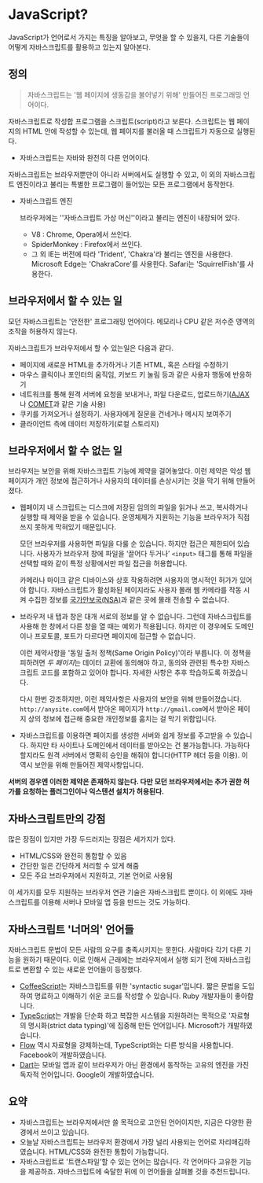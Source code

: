 # JavaScript?

JavaScript가 언어로서 가지는 특징을 알아보고, 무엇을 할 수 있을지, 다른 기술들이 어떻게 자바스크립트를 활용하고 있는지 알아본다.

## 정의

> 자바스크립트는 '웹 페이지에 생동감을 불어넣기 위해' 만들어진 프로그래밍 언어이다.

자바스크립트로 작성합 프로그램을 스크립트(script)라고 보른다. 스크립트는 웹 페이지의 HTML 안에 작성할 수 있는데, 웹 페이지를 불러올 때 스크립트가 자동으로 실행된다.

* 자바스크립트는 자바와 완전히 다른 언어이다.

자바스크립트는 브라우저뿐만이 아니라 서버에서도 실행할 수 있고, 이 외의 자바스크립트 엔진이라고 불리는 특별한 프로그램이 들어있는 모든 프로그램에서 동작한다.

* 자바스크립트 엔진

  브라우저에는 ''자바스크립트 가상 머신''이라고 불리는 엔진이 내장되어 있다.

  * V8
    : Chrome, Opera에서 쓰인다.
  * SpiderMonkey
    : Firefox에서 쓰인다.
  * 그 외
    IE는 버전에 따라 'Trident', 'Chakra'라 불리는 엔진을 사용한다.
    Microsoft Edge는 'ChakraCore'를 사용한다.
    Safari는 'SquirrelFish'를 사용한다.

## 브라우저에서 할 수 있는 일

모던 자바스크립트는 '안전한' 프로그래밍 언어이다. 메모리나 CPU 같은 저수준 영역의 조작을 허용하지 않는다.

자바스크립트가 브라우저에서 할 수 있는일은 다음과 같다.

* 페이지에 새로운 HTML을 추가하거나 기존 HTML, 혹은 스타일 수정하기
* 마우스 클릭이나 포인터의 움직임, 키보드 키 눌림 등과 같은 사용자 행동에 반응하기
* 네트워크를 통해 원격 서버에 요청을 보내거나, 파일 다운로드, 업로드하기([AJAX](https://en.wikipedia.org/wiki/Ajax_(programming))나 [COMET](https://en.wikipedia.org/wiki/Comet_(programming))과 같은 기술 사용)
* 쿠키를 가져오거나 설정하기. 사용자에게 질문을 건네거나 메시지 보여주기
* 클라이언트 측에 데이터 저장하기(로컬 스토리지)

## 브라우저에서 할 수 없는 일

브라우저는 보안을 위해 자바스크립트 기능에 제약을 걸어놓았다. 이런 제약은 악성 웹 페이지가 개인 정보에 접근하거나 사용자의 데이터를 손상시키는 것을 막기 위해 만들어졌다.

* 웹페이지 내 스크립트는 디스크에 저장된 임의의 파일을 읽거나 쓰고, 복사하거나 실행할 때 제약을 받을 수 있습니다. 운영체제가 지원하는 기능을 브라우저가 직접 쓰지 못하게 막혀있기 때문입니다.

  모던 브라우저를 사용하면 파일을 다룰 순 있습니다. 하지만 접근은 제한되어 있습니다. 사용자가 브라우저 창에 파일을 ‘끌어다 두거나’ `<input>` 태그를 통해 파일을 선택할 때와 같이 특정 상황에서만 파일 접근을 허용합니다.

  카메라나 마이크 같은 디바이스와 상호 작용하려면 사용자의 명시적인 허가가 있어야 합니다. 자바스크립트가 활성화된 페이지라도 사용자 몰래 웹 카메라를 작동 시켜 수집한 정보를 [국가안보국(NSA)](https://en.wikipedia.org/wiki/National_Security_Agency)과 같은 곳에 몰래 전송할 수 없습니다.

* 브라우저 내 탭과 창은 대개 서로의 정보를 알 수 없습니다. 그런데 자바스크립트를 사용해 한 창에서 다른 창을 열 때는 예외가 적용됩니다. 하지만 이 경우에도 도메인이나 프로토콜, 포트가 다르다면 페이지에 접근할 수 없습니다.

  이런 제약사항을 '동일 출처 정책(Same Origin Policy)'이라 부릅니다. 이 정책을 피하려면 *두 페이지*는 데이터 교환에 동의해야 하고, 동의와 관련된 특수한 자바스크립트 코드를 포함하고 있어야 합니다. 자세한 사항은 추후 학습하도록 하겠습니다.

  다시 한번 강조하지만, 이런 제약사항은 사용자의 보안을 위해 만들어졌습니다. `http://anysite.com`에서 받아온 페이지가 `http://gmail.com`에서 받아온 페이지 상의 정보에 접근해 중요한 개인정보를 훔치는 걸 막기 위함입니다.

* 자바스크립트를 이용하면 페이지를 생성한 서버와 쉽게 정보를 주고받을 수 있습니다. 하지만 타 사이트나 도메인에서 데이터를 받아오는 건 불가능합니다. 가능하다 할지라도 원격 서버에서 명확히 승인을 해줘야 합니다(HTTP 헤더 등을 이용). 이 역시 보안을 위해 만들어진 제약사항입니다.

**서버의 경우엔 이러한 제약은 존재하지 않는다. 다만 모던 브라우저에서는 추가 권한 허가를 요청하는 플러그인이나 익스텐션 설치가 허용된다.**

## 자바스크립트만의 강점

많은 장점이 있지만 가장 두드러지는 장점은 세가지가 있다.

- HTML/CSS와 완전히 통합할 수 있음
- 간단한 일은 간단하게 처리할 수 있게 해줌
- 모든 주요 브라우저에서 지원하고, 기본 언어로 사용됨

이 세가지를 모두 지원하는 브라우저 연관 기술은 자바스크립트 뿐이다.
이 외에도 자바스크립트를 이용해 서버나 모바일 앱 등을 만드는 것도 가능하다.

## 자바스크립트 '너머의' 언어들

자바스크립트 문법이 모든 사람의 요구를 충족시키지는 못한다. 사람마다 각기 다른 기능을 원하기 때문이다.
이로 인해서 근래에는 브라우저에서 실행 되기 전에 자바스크립트로 변환할 수 있는 새로운 언어들이 등장했다.

- [CoffeeScript](http://coffeescript.org/)는 자바스크립트를 위한 'syntactic sugar’입니다. 짧은 문법을 도입하여 명료하고 이해하기 쉬운 코드를 작성할 수 있습니다. Ruby 개발자들이 좋아합니다.
- [TypeScript](http://www.typescriptlang.org/)는 개발을 단순화 하고 복잡한 시스템을 지원하려는 목적으로 '자료형의 명시화(strict data typing)'에 집중해 만든 언어입니다. Microsoft가 개발하였습니다.
- [Flow](http://flow.org/) 역시 자료형을 강제하는데, TypeScript와는 다른 방식을 사용합니다. Facebook이 개발하였습니다.
- [Dart](https://www.dartlang.org/)는 모바일 앱과 같이 브라우저가 아닌 환경에서 동작하는 고유의 엔진을 가진 독자적 언어입니다. Google이 개발하였습니다.

## 요약

- 자바스크립트는 브라우저에서만 쓸 목적으로 고안된 언어이지만, 지금은 다양한 환경에서 쓰이고 있습니다.
- 오늘날 자바스크립트는 브라우저 환경에서 가장 널리 사용되는 언어로 자리매김하였습니다. HTML/CSS와 완전한 통합이 가능합니다.
- 자바스크립트로 '트랜스파일’할 수 있는 언어는 많습니다. 각 언어마다 고유한 기능을 제공하죠. 자바스크립트에 숙달한 뒤에 이 언어들을 살펴볼 것을 추천드립니다.